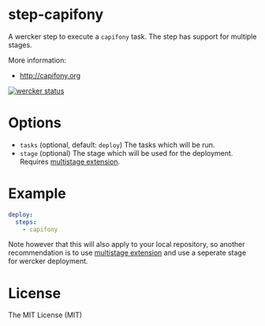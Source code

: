 step-capifony
=============

A wercker step to execute a `capifony` task. The step has support for multiple stages.

More information:
- http://capifony.org

[![wercker status](https://app.wercker.com/status/d8ad79ec7c74eb5e2ea461a97fd08979/m "wercker status")](https://app.wercker.com/project/bykey/d8ad79ec7c74eb5e2ea461a97fd08979)

# Options

* `tasks` (optional, default: `deploy`) The tasks which will be run.
* `stage` (optional) The stage which will be used for the deployment. Requires [multistage extension](http://capifony.org/cookbook/using-the-multistage-extension.html).

# Example

``` yaml
deploy:
  steps:
    - capifony
```

Note however that this will also apply to your local repository, so another recommendation is to use [multistage extension](http://capifony.org/cookbook/using-the-multistage-extension.html) and use a seperate stage for wercker deployment.

# License

The MIT License (MIT)